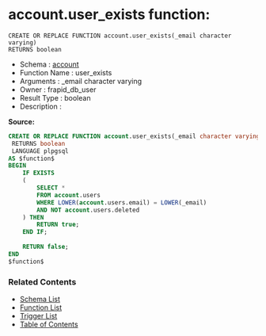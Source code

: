 # account.user_exists function:

```plpgsql
CREATE OR REPLACE FUNCTION account.user_exists(_email character varying)
RETURNS boolean
```
* Schema : [account](../../schemas/account.md)
* Function Name : user_exists
* Arguments : _email character varying
* Owner : frapid_db_user
* Result Type : boolean
* Description : 


**Source:**
```sql
CREATE OR REPLACE FUNCTION account.user_exists(_email character varying)
 RETURNS boolean
 LANGUAGE plpgsql
AS $function$
BEGIN
    IF EXISTS
    (
        SELECT *
        FROM account.users
        WHERE LOWER(account.users.email) = LOWER(_email)
		AND NOT account.users.deleted
    ) THEN
        RETURN true;
    END IF;
    
    RETURN false;
END
$function$

```

### Related Contents
* [Schema List](../../schemas.md)
* [Function List](../../functions.md)
* [Trigger List](../../triggers.md)
* [Table of Contents](../../README.md)

